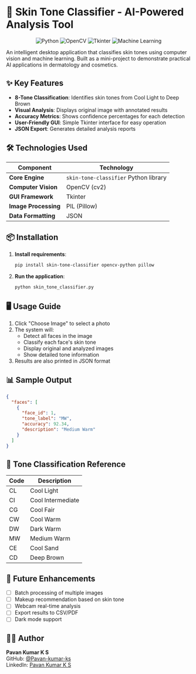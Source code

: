 
# 🎨 Skin Tone Classifier - AI-Powered Analysis Tool

<div align="center">
  <img src="https://img.shields.io/badge/Python-3.8%2B-blue?logo=python" alt="Python">
  <img src="https://img.shields.io/badge/OpenCV-4.5%2B-orange?logo=opencv" alt="OpenCV">
  <img src="https://img.shields.io/badge/Tkinter-GUI-yellowgreen" alt="Tkinter">
  <img src="https://img.shields.io/badge/ML-Classification-lightgrey" alt="Machine Learning">
</div>


An intelligent desktop application that classifies skin tones using computer vision and machine learning. Built as a mini-project to demonstrate practical AI applications in dermatology and cosmetics.

## ✨ Key Features

- **8-Tone Classification**: Identifies skin tones from Cool Light to Deep Brown
- **Visual Analysis**: Displays original image with annotated results
- **Accuracy Metrics**: Shows confidence percentages for each detection
- **User-Friendly GUI**: Simple Tkinter interface for easy operation
- **JSON Export**: Generates detailed analysis reports

## 🛠️ Technologies Used

| Component | Technology |
|-----------|------------|
| **Core Engine** | `skin-tone-classifier` Python library |
| **Computer Vision** | OpenCV (cv2) |
| **GUI Framework** | Tkinter |
| **Image Processing** | PIL (Pillow) |
| **Data Formatting** | JSON |

## 📦 Installation

1. **Install requirements**:
   ```bash
   pip install skin-tone-classifier opencv-python pillow
   ```

2. **Run the application**:
   ```bash
   python skin_tone_classifier.py
   ```

## 🖥️ Usage Guide

1. Click "Choose Image" to select a photo
2. The system will:
   - Detect all faces in the image
   - Classify each face's skin tone
   - Display original and analyzed images
   - Show detailed tone information
3. Results are also printed in JSON format

## 📊 Sample Output

```json
{
  "faces": [
    {
      "face_id": 1,
      "tone_label": "MW",
      "accuracy": 92.34,
      "description": "Medium Warm"
    }
  ]
}
```

## 🎨 Tone Classification Reference

| Code | Description |
|------|-------------|
| CL | Cool Light |
| CI | Cool Intermediate |
| CG | Cool Fair |
| CW | Cool Warm |
| DW | Dark Warm |
| MW | Medium Warm |
| CE | Cool Sand |
| CD | Deep Brown |


## 🌟 Future Enhancements

- [ ] Batch processing of multiple images
- [ ] Makeup recommendation based on skin tone
- [ ] Webcam real-time analysis
- [ ] Export results to CSV/PDF
- [ ] Dark mode support

## 👨‍💻 Author

**Pavan Kumar K S**   
GitHub: [@Pavan-kumar-ks](https://github.com/Pavan-kumar-ks)    
LinkedIn: [Pavan Kumar K S](https://www.linkedin.com/in/pavan-kumar-k-s/)  
